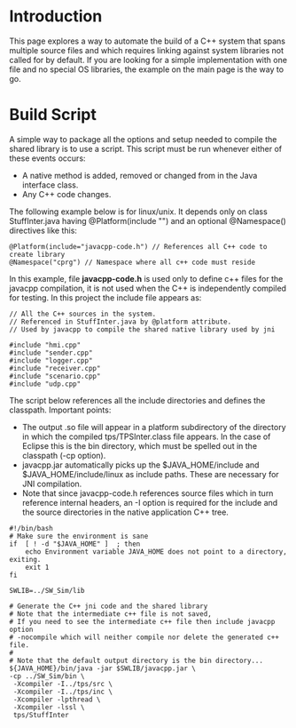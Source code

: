 # Introduction #

This page explores a way to automate the build of a C++ system that spans multiple source files and which requires linking against system libraries not called for by default. If you are looking for a simple implementation with one file and no special OS libraries, the example on the main page is the way to go.

# Build Script #
A simple way to package all the options and setup needed to compile the shared library  is to use a script. This script must be run whenever either of these events occurs:
  * A native method is added, removed or changed from in the Java interface class.
  * Any C++ code changes.

The following example below is for linux/unix. It depends only on class StuffInter.java having @Platform(include "") and
an optional @Namespace() directives like this:
```
@Platform(include="javacpp-code.h") // References all C++ code to create library
@Namespace("cprg") // Namespace where all c++ code must reside
```

In this example, file **javacpp-code.h** is used only to define c++ files for the javacpp compilation, it is not used when the C++ is independently compiled for testing. In this project the include file appears as:
```
// All the C++ sources in the system.
// Referenced in StuffInter.java by @platform attribute.
// Used by javacpp to compile the shared native library used by jni

#include "hmi.cpp"
#include "sender.cpp"
#include "logger.cpp"
#include "receiver.cpp"
#include "scenario.cpp"
#include "udp.cpp"
```
The script below references all the include directories and defines the classpath.
Important points:
  * The output .so file will appear in a platform subdirectory of the directory in which the compiled tps/TPSInter.class file appears. In the case of Eclipse this is the bin directory, which must be spelled out in the classpath (-cp option).
  * javacpp.jar automatically picks up the $JAVA\_HOME/include and $JAVA\_HOME/include/linux as include paths. These are necessary for JNI compilation.
  * Note that since javacpp-code.h references source files which in turn reference internal headers, an -I option is required for the include and the source directories in the native application C++ tree.
```
#!/bin/bash
# Make sure the environment is sane
if  [ ! -d "$JAVA_HOME" ]  ; then
	echo Environment variable JAVA_HOME does not point to a directory, exiting.
	exit 1
fi

SWLIB=../SW_Sim/lib

# Generate the C++ jni code and the shared library
# Note that the intermediate c++ file is not saved, 
# If you need to see the intermediate c++ file then include javacpp option
# -nocompile which will neither compile nor delete the generated c++ file.
#
# Note that the default output directory is the bin directory...
${JAVA_HOME}/bin/java -jar $SWLIB/javacpp.jar \
-cp ../SW_Sim/bin \
 -Xcompiler -I../tps/src \
 -Xcompiler -I../tps/inc \
 -Xcompiler -lpthread \
 -Xcompiler -lssl \
 tps/StuffInter
```